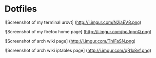 # Dotfiles

![Screenshot of my terminal urxvt] (http://i.imgur.com/N2jaEV8.png)

![Screenshot of my firefox home page] (http://i.imgur.com/pcJqppQ.png)

![Screenshot of arch wiki page] (http://i.imgur.com/ThIFaSN.png)

![Screenshot of arch wiki iptables page] (http://i.imgur.com/qR1x8vf.png)
